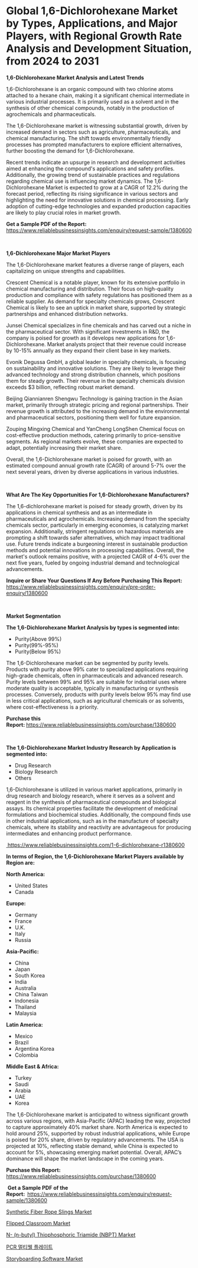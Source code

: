 <p><h1>Global 1,6-Dichlorohexane Market by Types, Applications, and Major Players, with Regional Growth Rate Analysis and Development Situation, from 2024 to 2031</h1></p><p><strong>1,6-Dichlorohexane Market Analysis and Latest Trends</strong></p>
<p><p>1,6-Dichlorohexane is an organic compound with two chlorine atoms attached to a hexane chain, making it a significant chemical intermediate in various industrial processes. It is primarily used as a solvent and in the synthesis of other chemical compounds, notably in the production of agrochemicals and pharmaceuticals. </p><p>The 1,6-Dichlorohexane market is witnessing substantial growth, driven by increased demand in sectors such as agriculture, pharmaceuticals, and chemical manufacturing. The shift towards environmentally friendly processes has prompted manufacturers to explore efficient alternatives, further boosting the demand for 1,6-Dichlorohexane. </p><p>Recent trends indicate an upsurge in research and development activities aimed at enhancing the compound's applications and safety profiles. Additionally, the growing trend of sustainable practices and regulations regarding chemical use is influencing market dynamics. The 1,6-Dichlorohexane Market is expected to grow at a CAGR of 12.2% during the forecast period, reflecting its rising significance in various sectors and highlighting the need for innovative solutions in chemical processing. Early adoption of cutting-edge technologies and expanded production capacities are likely to play crucial roles in market growth.</p></p>
<p><strong>Get a Sample PDF of the Report:&nbsp;</strong> <a href="https://www.reliablebusinessinsights.com/enquiry/request-sample/1380600">https://www.reliablebusinessinsights.com/enquiry/request-sample/1380600</a></p>
<p>&nbsp;</p>
<p><strong>1,6-Dichlorohexane Major Market Players</strong></p>
<p><p>The 1,6-Dichlorohexane market features a diverse range of players, each capitalizing on unique strengths and capabilities. </p><p>Crescent Chemical is a notable player, known for its extensive portfolio in chemical manufacturing and distribution. Their focus on high-quality production and compliance with safety regulations has positioned them as a reliable supplier. As demand for specialty chemicals grows, Crescent Chemical is likely to see an uptick in market share, supported by strategic partnerships and enhanced distribution networks. </p><p>Junsei Chemical specializes in fine chemicals and has carved out a niche in the pharmaceutical sector. With significant investments in R&D, the company is poised for growth as it develops new applications for 1,6-Dichlorohexane. Market analysts project that their revenue could increase by 10-15% annually as they expand their client base in key markets.</p><p>Evonik Degussa GmbH, a global leader in specialty chemicals, is focusing on sustainability and innovative solutions. They are likely to leverage their advanced technology and strong distribution channels, which positions them for steady growth. Their revenue in the specialty chemicals division exceeds $3 billion, reflecting robust market demand.</p><p>Beijing Qiannianren Shengwu Technology is gaining traction in the Asian market, primarily through strategic pricing and regional partnerships. Their revenue growth is attributed to the increasing demand in the environmental and pharmaceutical sectors, positioning them well for future expansion.</p><p>Zouping Mingxing Chemical and YanCheng LongShen Chemical focus on cost-effective production methods, catering primarily to price-sensitive segments. As regional markets evolve, these companies are expected to adapt, potentially increasing their market share.</p><p>Overall, the 1,6-Dichlorohexane market is poised for growth, with an estimated compound annual growth rate (CAGR) of around 5-7% over the next several years, driven by diverse applications in various industries.</p></p>
<p>&nbsp;</p>
<p><strong>What Are The Key Opportunities For 1,6-Dichlorohexane Manufacturers?</strong></p>
<p><p>The 1,6-dichlorohexane market is poised for steady growth, driven by its applications in chemical synthesis and as an intermediate in pharmaceuticals and agrochemicals. Increasing demand from the specialty chemicals sector, particularly in emerging economies, is catalyzing market expansion. Additionally, stringent regulations on hazardous materials are prompting a shift towards safer alternatives, which may impact traditional use. Future trends indicate a burgeoning interest in sustainable production methods and potential innovations in processing capabilities. Overall, the market's outlook remains positive, with a projected CAGR of 4-6% over the next five years, fueled by ongoing industrial demand and technological advancements.</p></p>
<p><strong>Inquire or Share Your Questions If Any Before Purchasing This Report:</strong> <a href="https://www.reliablebusinessinsights.com/enquiry/pre-order-enquiry/1380600">https://www.reliablebusinessinsights.com/enquiry/pre-order-enquiry/1380600</a></p>
<p>&nbsp;</p>
<p><strong>Market Segmentation</strong></p>
<p><strong>The 1,6-Dichlorohexane Market Analysis by types is segmented into:</strong></p>
<p><ul><li>Purity(Above 99%)</li><li>Purity(99%-95%)</li><li>Purity(Below 95%)</li></ul></p>
<p><p>The 1,6-Dichlorohexane market can be segmented by purity levels. Products with purity above 99% cater to specialized applications requiring high-grade chemicals, often in pharmaceuticals and advanced research. Purity levels between 99% and 95% are suitable for industrial uses where moderate quality is acceptable, typically in manufacturing or synthesis processes. Conversely, products with purity levels below 95% may find use in less critical applications, such as agricultural chemicals or as solvents, where cost-effectiveness is a priority.</p></p>
<p><strong>Purchase this Report:&nbsp;</strong><a href="https://www.reliablebusinessinsights.com/purchase/1380600">https://www.reliablebusinessinsights.com/purchase/1380600</a></p>
<p>&nbsp;</p>
<p><strong>The 1,6-Dichlorohexane Market Industry Research by Application is segmented into:</strong></p>
<p><ul><li>Drug Research</li><li>Biology Research</li><li>Others</li></ul></p>
<p><p>1,6-Dichlorohexane is utilized in various market applications, primarily in drug research and biology research, where it serves as a solvent and reagent in the synthesis of pharmaceutical compounds and biological assays. Its chemical properties facilitate the development of medicinal formulations and biochemical studies. Additionally, the compound finds use in other industrial applications, such as in the manufacture of specialty chemicals, where its stability and reactivity are advantageous for producing intermediates and enhancing product performance.</p></p>
<p><a href="https://www.reliablebusinessinsights.com/1-6-dichlorohexane-r1380600">&nbsp;https://www.reliablebusinessinsights.com/1-6-dichlorohexane-r1380600</a></p>
<p><strong>In terms of Region, the 1,6-Dichlorohexane Market Players available by Region are:</strong></p>
<p>
    <p> <strong> North America: </strong>
        <ul>
            <li>United States</li>
            <li>Canada</li>
        </ul>
        </p> 
    <p> <strong> Europe: </strong>
        <ul>
            <li>Germany</li>
            <li>France</li>
            <li>U.K.</li>
            <li>Italy</li>
            <li>Russia</li>
        </ul>
        </p> 
    <p> <strong> Asia-Pacific: </strong>
        <ul>
            <li>China</li>
            <li>Japan</li>
            <li>South Korea</li>
            <li>India</li>
            <li>Australia</li>
            <li>China Taiwan</li>
            <li>Indonesia</li>
            <li>Thailand</li>
            <li>Malaysia</li>
        </ul>
        </p> 
    <p> <strong> Latin America: </strong>
        <ul>
            <li>Mexico</li>
            <li>Brazil</li>
            <li>Argentina Korea</li>
            <li>Colombia</li>
        </ul>
        </p> 
    <p> <strong> Middle East & Africa: </strong>
        <ul>
            <li>Turkey</li>
            <li>Saudi</li>
            <li>Arabia</li>
            <li>UAE</li>
            <li>Korea</li>
        </ul>
    </p>
    </p>
<p><p>The 1,6-Dichlorohexane market is anticipated to witness significant growth across various regions, with Asia-Pacific (APAC) leading the way, projected to capture approximately 40% market share. North America is expected to hold around 25%, supported by robust industrial applications, while Europe is poised for 20% share, driven by regulatory advancements. The USA is projected at 10%, reflecting stable demand, while China is expected to account for 5%, showcasing emerging market potential. Overall, APAC’s dominance will shape the market landscape in the coming years.</p></p>
<p><strong>Purchase this Report: </strong><a href="https://www.reliablebusinessinsights.com/purchase/1380600">https://www.reliablebusinessinsights.com/purchase/1380600</a></p>
<p>&nbsp;<strong>Get a Sample PDF of the Report:&nbsp;&nbsp;</strong><a href="https://www.reliablebusinessinsights.com/enquiry/request-sample/1380600">https://www.reliablebusinessinsights.com/enquiry/request-sample/1380600</a></p>
<p><strong></strong></p>
<p><p><a href="https://issuu.com/reportprime-2/docs/synthetic-fiber-rope-slings-market-_0b5aa582b055cc">Synthetic Fiber Rope Slings Market</a></p><p><a href="https://github.com/indrystar/Market-Research-Report-List-5/blob/main/flipped-classroom-market.md">Flipped Classroom Market</a></p><p><a href="https://github.com/NathanColeman327/Market-Research-Report-List-1/blob/main/n-n-butyl-thiophosphoric-triamide-nbpt-market.md">N- (n-butyl) Thiophosphoric Triamide (NBPT) Market</a></p><p><a href="https://medium.com/@wallacbahrtyinger567686/%EC%84%B8%EA%B3%84-pcr-multiwell-plates-market-%EC%9D%80-2024%EC%97%90%EC%84%9C-2031%EB%A1%9C-%EC%97%B0%ED%8F%89%EA%B7%A0-%EC%A6%9D%EA%B0%80%EC%9C%A8%EC%9D%84-%EB%B3%B4%EC%9D%BC-%EA%B2%83%EC%9C%BC%EB%A1%9C-%EC%98%88%EC%83%81%EB%90%A9%EB%8B%88%EB%8B%A4-4169009d83ff">PCR 멀티웰 플레이트</a></p><p><a href="https://www.linkedin.com/pulse/storyboarding-software-market-outlook-share-analysis-growth-r4bwf?trackingId=EgshDM03Rjys%2F8wsrcaicg%3D%3D">Storyboarding Software Market</a></p></p>